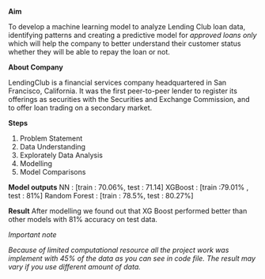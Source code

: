 
**Aim** 

To develop a machine learning model to analyze Lending Club loan data, identifying patterns and creating a predictive model for _approved loans only_ which will help the company to better understand their customer status whether they will be able to repay the loan or not.


**About Company** 

LendingClub is a financial services company headquartered in San Francisco, California. It was the first peer-to-peer lender to register its offerings as securities with the Securities and Exchange Commission, and to offer loan trading on a secondary market.

**Steps** 
1. Problem Statement
2. Data Understanding
3. Explorately Data Analysis
4. Modelling
5. Model Comparisons

**Model outputs**
NN :             [train : 70.06%, test : 71.14]
XGBoost :        [train :79.01% , test : 81%]
Random Forest :  [train : 78.5%, test : 80.27%]

**Result**
After modelling we found out that XG Boost performed better than other models with 81% accuracy on test data.

_Important note_

_Because of limited computational resource all the project work was implement with 45% of the data as you can see in code file. The result may vary if you use different amount of data._


